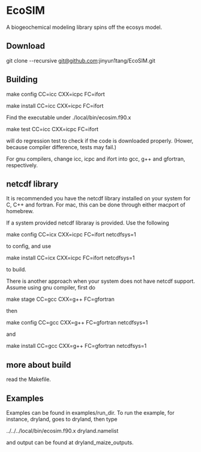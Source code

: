 # EcoSIM

A biogeochemical modeling library spins off the ecosys model.

## Download

git clone --recursive git@github.com:jinyun1tang/EcoSIM.git

## Building

make config CC=icc CXX=icpc FC=ifort 

make install CC=icc CXX=icpc FC=ifort

Find the executable under ./local/bin/ecosim.f90.x

make test CC=icc CXX=icpc FC=ifort 

will do regression test to check if the code is downloaded properly.  (Hower, because compiler difference, tests may fail.)

For gnu compilers, change icc, icpc and ifort into gcc, g++ and gfortran, respectively.

## netcdf library

It is recommended you have the netcdf library installed on your system for C, C++ and fortran. 
For mac, this can be done through either macport of homebrew.

If a system provided netcdf libraray is provided. Use the following 

make config CC=icx CXX=icpc FC=ifort netcdfsys=1

to config, and use

make install CC=icx CXX=icpc FC=ifort netcdfsys=1

to build.

There is another approach when your system does not have netcdf support. Assume using
gnu compiler, first do

make stage CC=gcc CXX=g++ FC=gfortran 

then

make config CC=gcc CXX=g++ FC=gfortran netcdfsys=1

and 

make install CC=gcc CXX=g++ FC=gfortran netcdfsys=1


## more about build

read the Makefile.

## Examples
Examples can be found in examples/run_dir.
To run the example, for instance, dryland, goes to dryland, then type

../../../local/bin/ecosim.f90.x dryland.namelist

and output can be found at dryland_maize_outputs.



